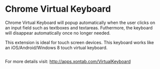Chrome Virtual Keyboard
=======================

Chrome Virtual Keyboard will popup automatically when the user clicks on an input field such as textboxes and textareas. Futhermore, the keyboard will disappear automatically once no longer needed.

This extension is ideal for touch screen devices. This keyboard works like an iOS/Android/Windows 8 touch virtual keyboard.

<img src="http://apps.xontab.com/apps/Content/VirtualKeyboard/1.png" alt="" />

For more details visit: http://apps.xontab.com/VirtualKeyboard
